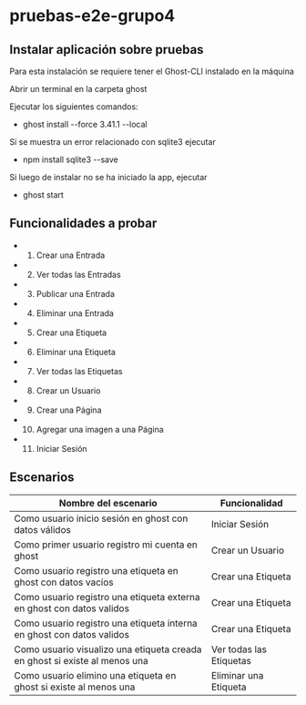 # pruebas-e2e-grupo4

## Instalar aplicación sobre pruebas

Para esta instalación se requiere tener el Ghost-CLI instalado en la máquina

Abrir un terminal en la carpeta ghost

Ejecutar los siguientes comandos:
* ghost install --force 3.41.1 --local

Si se muestra un error relacionado con sqlite3 ejecutar
* npm install sqlite3 --save

Si luego de instalar no se ha iniciado la app, ejecutar
* ghost start

## Funcionalidades a probar

* 1. Crear una Entrada  
* 2. Ver todas las Entradas  
* 3. Publicar una Entrada  
* 4. Eliminar una Entrada  
* 5. Crear una Etiqueta  
* 6. Eliminar una Etiqueta  
* 7. Ver todas las Etiquetas  
* 8. Crear un Usuario  
* 9. Crear una Página  
* 10. Agregar una imagen a una Página
* 11. Iniciar Sesión

## Escenarios
| Nombre del escenario | Funcionalidad |
| -------------------  | ------------- |
| Como usuario inicio sesión en ghost con datos válidos | Iniciar Sesión |
| Como primer usuario registro mi cuenta en ghost | Crear un Usuario |
| Como usuario registro una etiqueta en ghost con datos vacíos  | Crear una Etiqueta|
| Como usuario registro una etiqueta externa en ghost con datos validos |Crear una Etiqueta |
| Como usuario registro una etiqueta interna en ghost con datos validos |Crear una Etiqueta |
| Como usuario visualizo una etiqueta creada en ghost si existe al menos una |Ver todas las Etiquetas |
| Como usuario elimino una etiqueta en ghost si existe al menos una |Eliminar una Etiqueta   |
